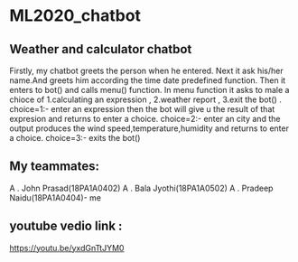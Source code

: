 # ML2020_chatbot 
## Weather and calculator chatbot 
Firstly, my chatbot greets the person when he entered. Next it ask his/her name.And greets him according the time date predefined function. Then it enters to bot() and calls menu() function. In menu function it asks to male a chioce of 1.calculating an expression , 2.weather report , 3.exit the bot() . 
choice=1:- enter an expression then the bot will give u the result of that expresion and returns to enter a choice.
choice=2:- enter an city and the output produces the wind speed,temperature,humidity and returns to enter a choice.
choice=3:- exits the bot()
## My teammates:
A . John Prasad(18PA1A0402)
A . Bala Jyothi(18PA1A0502)
A . Pradeep Naidu(18PA1A0404)- me
## youtube vedio link :
https://youtu.be/yxdGnTtJYM0
